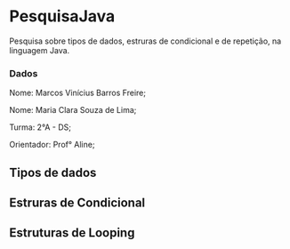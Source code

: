 # PesquisaJava
Pesquisa sobre tipos de dados, estruras de condicional e de repetição, na linguagem Java.

<h3> Dados </h3>
  <p> Nome: Marcos Vinícius Barros Freire; </p>
  <p> Nome: Maria Clara Souza de Lima; </p>
  <p> Turma: 2°A - DS; </p>
  <p> Orientador: Prof° Aline; </p>
  

<h2> Tipos de dados </h2>

<h2> Estruras de Condicional </h2>

<h2> Estruturas de Looping </h2>
